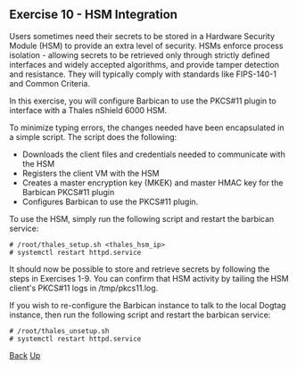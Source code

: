 ## Exercise 10 - HSM Integration
Users sometimes need their secrets to be stored in a Hardware Security Module (HSM) to provide an extra level of security.  HSMs enforce process isolation - allowing secrets to be retrieved only through strictly defined interfaces and widely accepted algorithms, and provide tamper detection and resistance.  They will typically comply with standards like FIPS-140-1 and Common Criteria.

In this exercise, you will configure Barbican to use the PKCS#11 plugin to interface with a Thales nShield 6000 HSM.

To minimize typing errors, the changes needed have been encapsulated in a simple script.  The script does the following:

* Downloads the client files and credentials needed to communicate with the HSM
* Registers the client VM with the HSM
* Creates a master encryption key (MKEK) and master HMAC key for the Barbican PKCS#11 plugin
* Configures Barbican to use the PKCS#11 plugin.

To use the HSM, simply run the following script and restart the barbican service:

    # /root/thales_setup.sh <thales_hsm_ip>
    # systemctl restart httpd.service

It should now be possible to store and retrieve secrets by following the steps in Exercises 1-9.
You can confirm that HSM activity by tailing the HSM client's PKCS#11 logs in /tmp/pkcs11.log.

If you wish to re-configure the Barbican instance to talk to the local Dogtag instance, then run the following script and restart the barbican service:

    # /root/thales_unsetup.sh
    # systemctl restart httpd.service


[Back](Exercise_09_Flask_Application.md) [Up](../README.md)
